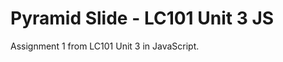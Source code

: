 Pyramid Slide - LC101 Unit 3 JS
=================================
Assignment 1 from LC101 Unit 3 in JavaScript.